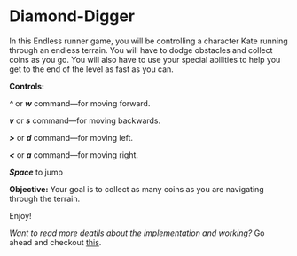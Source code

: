 # Diamond-Digger

In this Endless runner game, you will be controlling a character Kate running through an endless terrain. You will have to dodge obstacles and collect coins as you go. You will also have to use your special abilities to help you get to the end of the level as fast as you can.

**Controls:**

***^*** or ***w*** command—for moving forward.

***v*** or ***s*** command—for moving backwards.

***>*** or ***d*** command—for moving left.

***<*** or ***a*** command—for moving right.

***Space*** to jump


**Objective:**
Your goal is to collect as many coins as you are navigating through the terrain.

Enjoy!

*Want to read more deatils about the implementation and working?*
Go ahead and checkout [this](https://drive.google.com/file/d/1W9LaH3-1CgeL7hDk-1biG1dPaQT-QfID/view?usp=sharing).
